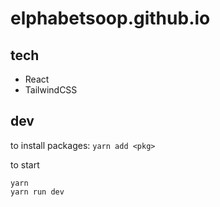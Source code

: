# elphabetsoop.github.io

## tech
- React
- TailwindCSS

## dev
to install packages: `yarn add <pkg>`

to start
```
yarn
yarn run dev
```

